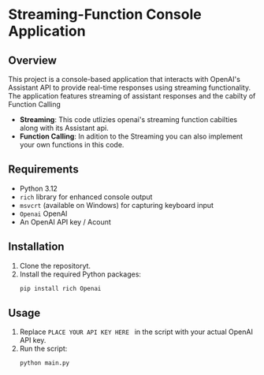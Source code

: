 # Streaming-Function Console Application

## Overview

This project is a console-based application that interacts with OpenAI's Assistant API to provide real-time responses using streaming functionality. The application features  streaming of assistant responses and the cabilty of Function Calling


- **Streaming**: This code utlizies openai's streaming function cabilties along with its Assistant api.
- **Function Calling**: In adition to the Streaming you can also implement your own functions in this code.

## Requirements

- Python 3.12
- `rich` library for enhanced console output
- `msvcrt` (available on Windows) for capturing keyboard input
- `Openai` OpenAI
- An OpenAI API key / Acount


## Installation

1. Clone the repositoryt.
2. Install the required Python packages:
    ```sh
    pip install rich Openai
    ```

## Usage

1. Replace `PLACE YOUR API KEY HERE ` in the script with your actual OpenAI API key.
2. Run the script:
    ```sh
    python main.py
    ```
